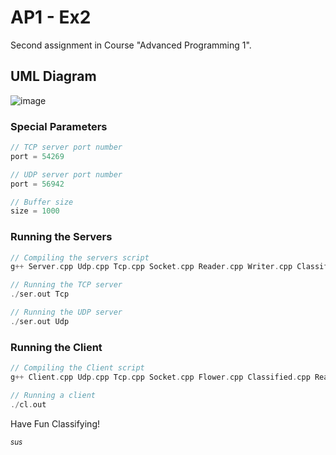 # AP1 - Ex2
Second assignment in Course "Advanced Programming 1".

## UML Diagram
![image](https://user-images.githubusercontent.com/60852129/131017192-32ef935b-f1b3-4523-8fcf-731d1b662397.png)

### Special Parameters
```c
// TCP server port number
port = 54269

// UDP server port number
port = 56942

// Buffer size
size = 1000
```

### Running the Servers
```c
// Compiling the servers script
g++ Server.cpp Udp.cpp Tcp.cpp Socket.cpp Reader.cpp Writer.cpp Classified.cpp Flower.cpp KNNClassifier.cpp Algorithm.cpp -o ser.out

// Running the TCP server
./ser.out Tcp

// Running the UDP server
./ser.out Udp
```
### Running the Client
```c
// Compiling the Client script
g++ Client.cpp Udp.cpp Tcp.cpp Socket.cpp Flower.cpp Classified.cpp Reader.cpp Writer.cpp -o cl.out

// Running a client
./cl.out
```

Have Fun Classifying!

<sup>*sus*</sup>
